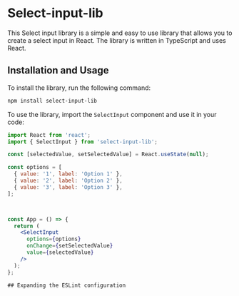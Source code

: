 # Select-input-lib

This Select input library is a simple and easy to use library that allows you to create a select input in React. The library is written in TypeScript and uses React.

## Installation and Usage

To install the library, run the following command:

```bash
npm install select-input-lib
```

To use the library, import the `SelectInput` component and use it in your code:

```jsx
import React from 'react';
import { SelectInput } from 'select-input-lib';

const [selectedValue, setSelectedValue] = React.useState(null);

const options = [
  { value: '1', label: 'Option 1' },
  { value: '2', label: 'Option 2' },
  { value: '3', label: 'Option 3' },
];



const App = () => {
  return (
    <SelectInput
      options={options}
      onChange={setSelectedValue}
      value={selectedValue}
    />
  );
};

## Expanding the ESLint configuration


```
